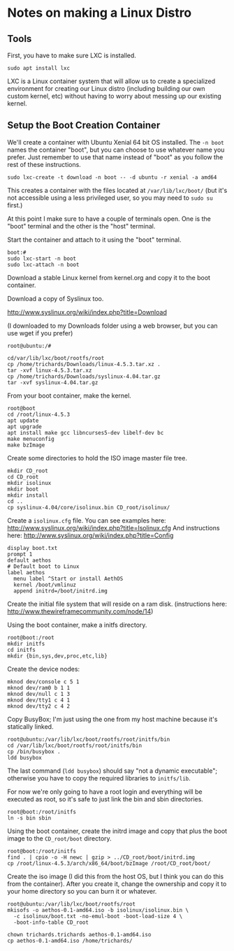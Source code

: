 # Notes on making a Linux Distro

## Tools

First, you have to make sure LXC is installed.

```
sudo apt install lxc
```

LXC is a Linux container system that will allow us to create a specialized environment for creating our Linux distro (including building our own custom kernel, etc) without having to worry about messing up our existing kernel.

## Setup the Boot Creation Container

We'll create a container with Ubuntu Xenial 64 bit OS installed.  The `-n boot` names the container "boot", but you can choose to use whatever name you prefer.  Just remember to use that name instead of "boot" as you follow the rest of these instructions.

```
sudo lxc-create -t download -n boot -- -d ubuntu -r xenial -a amd64
```

This creates a container with the files located at `/var/lib/lxc/boot/` (but it's not accessible using a less privileged user, so you may need to `sudo su` first.)

At this point I make sure to have a couple of terminals open.  One is the "boot" terminal and the other is the "host" terminal.

Start the container and attach to it using the "boot" terminal.

```
boot:#
sudo lxc-start -n boot
sudo lxc-attach -n boot
```

Download a stable Linux kernel from kernel.org and copy it to the boot container.

Download a copy of Syslinux too.

http://www.syslinux.org/wiki/index.php?title=Download


(I downloaded to my Downloads folder using a web browser, but you can use wget if you prefer)

```
root@ubuntu:/#

cd/var/lib/lxc/boot/rootfs/root
cp /home/trichards/Downloads/linux-4.5.3.tar.xz .
tar -xvf linux-4.5.3.tar.xz
cp /home/trichards/Downloads/syslinux-4.04.tar.gz
tar -xvf syslinux-4.04.tar.gz
```

From your boot container, make the kernel.

```
root@boot
cd /root/linux-4.5.3
apt update
apt upgrade
apt install make gcc libncurses5-dev libelf-dev bc
make menuconfig
make bzImage
```

Create some directories to hold the ISO image master file tree.

```
mkdir CD_root
cd CD_root
mkdir isolinux
mkdir boot
mkdir install
cd ..
cp syslinux-4.04/core/isolinux.bin CD_root/isolinux/
```

Create a `isolinux.cfg` file.  You can see examples here:
http://www.syslinux.org/wiki/index.php?title=Isolinux.cfg
And instructions here:
http://www.syslinux.org/wiki/index.php?title=Config

```
display boot.txt
prompt 1
default aethos
# Default boot to Linux
label aethos
  menu label ^Start or install AethOS
  kernel /boot/vmlinuz
  append initrd=/boot/initrd.img
```


Create the initial file system that will reside on a ram disk.
(instructions here: http://www.thewireframecommunity.com/node/14)

Using the boot container, make a initfs directory.
```
root@boot:/root
mkdir initfs
cd initfs
mkdir {bin,sys,dev,proc,etc,lib}
```

Create the device nodes:
```
mknod dev/console c 5 1
mknod dev/ram0 b 1 1
mknod dev/null c 1 3
mknod dev/tty1 c 4 1
mknod dev/tty2 c 4 2
```

Copy BusyBox; I'm just using the one from my host machine because it's statically linked.
```
root@ubuntu:/var/lib/lxc/boot/rootfs/root/initfs/bin
cd /var/lib/lxc/boot/rootfs/root/initfs/bin
cp /bin/busybox .
ldd busybox
```

The last command (`ldd busybox`) should say "not a dynamic executable"; otherwise you have to copy the required libraries to `initfs/lib`.

For now we're only going to have a root login and everything will be executed as root, so it's safe to just link the bin and sbin directories.
```
root@boot:/root/initfs
ln -s bin sbin
```

Using the boot container, create the initrd image and copy that plus the boot image to the `CD_root/boot` directory.

```
root@boot:/root/initfs
find . | cpio -o -H newc | gzip > ../CD_root/boot/initrd.img
cp /root/linux-4.5.3/arch/x86_64/boot/bzImage /root/CD_root/boot/
```

Create the iso image (I did this from the host OS, but I think you can do this from the container).  After you create it, change the ownership and copy it to your home directory so you can burn it or whatever.

```
root@ubuntu:/var/lib/lxc/boot/rootfs/root
mkisofs -o aethos-0.1-amd64.iso -b isolinux/isolinux.bin \
  -c isolinux/boot.txt -no-emul-boot -boot-load-size 4 \
  -boot-info-table CD_root

chown trichards.trichards aethos-0.1-amd64.iso
cp aethos-0.1-amd64.iso /home/trichards/

```
